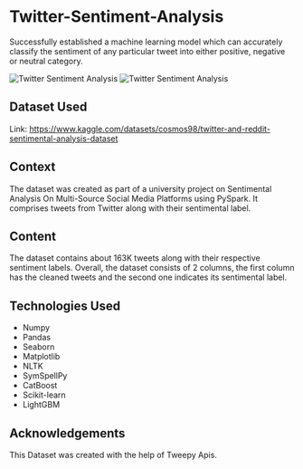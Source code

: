 # Twitter-Sentiment-Analysis
Successfully established a machine learning model which can accurately classify the sentiment of any particular tweet into either positive, negative or neutral category.

![Twitter Sentiment Analysis](https://i.ytimg.com/vi/ujId4ipkBio/maxresdefault.jpg)
![Twitter Sentiment Analysis](https://i.ytimg.com/vi/pgZcP852dMg/maxresdefault.jpg)

## Dataset Used

Link: https://www.kaggle.com/datasets/cosmos98/twitter-and-reddit-sentimental-analysis-dataset

## Context

The dataset was created as part of a university project on Sentimental Analysis On Multi-Source Social Media Platforms using PySpark. It comprises tweets from Twitter along with their sentimental label.

## Content

The dataset contains about 163K tweets along with their respective sentiment labels. Overall, the dataset consists of 2 columns, the first column has the cleaned tweets and the second one indicates its sentimental label.

## Technologies Used

<ul>
  <li>Numpy</li>
  <li>Pandas</li>
  <li>Seaborn</li>
  <li>Matplotlib</li>
  <li>NLTK</li>
  <li>SymSpellPy</li>
  <li>CatBoost</li>
  <li>Scikit-learn</li>
  <li>LightGBM</li>
</ul>

## Acknowledgements

This Dataset was created with the help of Tweepy Apis. 


